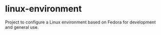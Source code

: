 # linux-environment

Project to configure a Linux environment based on Fedora for development and general use.
